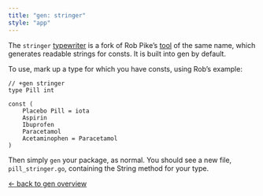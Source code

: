 ```yaml
---
title: "gen: stringer"
style: "app"
---
```


The `stringer` [typewriter](/gen/typewriters/) is a fork of Rob Pike’s [tool](https://godoc.org/golang.org/x/tools/cmd/stringer) of the same name, which generates readable strings for consts. It is built into gen by default.

To use, mark up a type for which you have consts, using Rob’s example:

	// +gen stringer
	type Pill int

	const (
		Placebo Pill = iota
		Aspirin
		Ibuprofen
		Paracetamol
		Acetaminophen = Paracetamol
	)

Then simply `gen` your package, as normal. You should see a new file, `pill_stringer.go`, containing the String method for your type.

[← back to gen overview](/gen/overview/)
